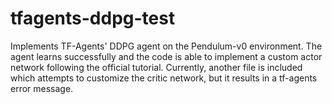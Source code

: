 # tfagents-ddpg-test
Implements TF-Agents' DDPG agent on the Pendulum-v0 environment. The agent learns successfully and the code is able to implement a custom actor network following the official tutorial. Currently, another file is included which attempts to customize the critic network, but it results in a tf-agents error message.

